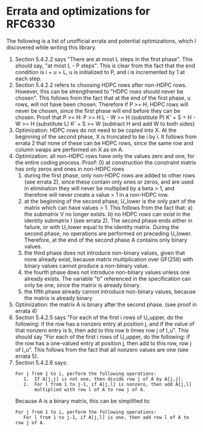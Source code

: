 # Errata and optimizations for RFC6330

The following is a list of unofficial errata and potential optimizations, which I discovered while writing this library.

1) Section 5.4.2.2 says "There are at most L steps in the first phase". This should say, "at most L - P steps".
This is clear from the fact that the end condition is i + u = L, u is initialized to P, and i is incremented by 1
at each step.
2) Section 5.4.2.2 refers to choosing HDPC rows after non-HDPC rows. However, this can be strengthened to
"HDPC rows should never be chosen". This follows from the fact that at the end of the first phase, u rows, will
not have been chosen. Therefore if P >= H, HDPC rows will never be chosen, since the first phase will end before
they can be chosen.
Proof that P >= H:
P >= H
L - W >= H (substitute P)
K' + S + H - W >= H (substitute L)
K' + S >= W (subtract H and add W to both sides)
3) Optimization: HDPC rows do not need to be copied into X. At the beginning of the second phase, X is truncated to be
i by i. It follows from errata 2 that none of these can be HDPC rows, since the same row and column swaps are performed
on X as on A.
4) Optimization: all non-HDPC rows have only the values zero and one, for the entire coding process. Proof:
    0) at construction the constraint matrix has only zeros and ones in non-HDPC rows
    1) during the first phase, only non-HDPC rows are added to other rows (see errata 2), since these contain only
    ones or zeros, and are used in elimination they will never be multiplied by a beta > 1, and therefore will never
    create a value > 1 in a non-HDPC row.
    2) at the beginning of the second phase, U_lower is the only part of the matrix which can have values > 1. This
    follows from the fact that: a) the submatrix V no longer exists. b) no HDPC rows can exist in the identity submatrix
    I (see errata 2). The second phase ends either in failure, or with U_lower equal to the identity matrix. During
    the second phase, no operations are performed on preceding U_lower. Therefore, at the end of the second
    phase A contains only binary values.
    3) the third phase does not introduce non-binary values, given that none already exist, because matrix
    multiplication over GF(256) with binary values cannot produce a non-binary value.
    4) the fourth phase does not introduce non-binary values unless one already exists. The variable "b"
    referenced in the specification can only be one, since the matrix is already binary.
    5) the fifth phase already cannot introduce non-binary values, because the matrix is already binary
5) Optimization: the matrix A is binary after the second phase. (see proof in errata 4)
6) Section 5.4.2.5 says "For each of the first i rows of U_upper, do the following: if the row has a nonzero
entry at position j, and if the value of that nonzero entry is b, then add to this row b times row j of I_u". This
should say "For each of the first i rows of U_upper, do the following: if the row has a one-valued entry at position
j, then add to this row, row j of I_u". This follows from the fact that all nonzero values are one (see errata 5).
7) Section 5.4.2.6 says:
    ```
    For j from 1 to i, perform the following operations:
       1.  If A[j,j] is not one, then divide row j of A by A[j,j].
       2.  For l from 1 to j-1, if A[j,l] is nonzero, then add A[j,l]
           multiplied with row l of A to row j of A.
    ```
   Because A is a binary matrix, this can be simplified to:
    ```
    For j from 1 to i, perform the following operations:
       For l from 1 to j-1, if A[j,l] is one, then add row l of A to row j of A.
    ```
